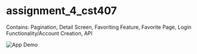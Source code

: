 # assignment_4_cst407

Contains:
 Pagination, Detail Screen, Favoriting Feature, Favorite Page, Login Functionality/Account Creation, API 

![App Demo](app-4-demo.gif)
